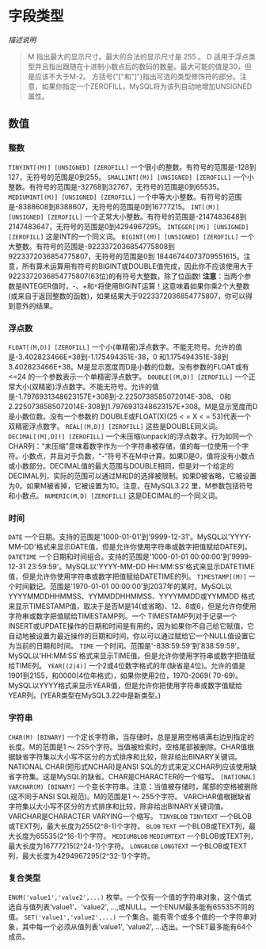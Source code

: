 # 字段类型

*描述说明*
> M 指出最大的显示尺寸。最大的合法的显示尺寸是 255 。
> D 适用于浮点类型并且指出跟随在十进制小数点后的数码的数量。最大可能的值是30，但是应该不大于M-2。
> 方括号("["和"]")指出可选的类型修饰符的部分。注意，如果你指定一个ZEROFILL，MySQL将为该列自动地增加UNSIGNED属性。

## 数值
### 整数
`TINYINT[(M)] [UNSIGNED] [ZEROFILL]`
一个很小的整数。有符号的范围是-128到127，无符号的范围是0到255。
`SMALLINT[(M)] [UNSIGNED] [ZEROFILL]`
一个小整数。有符号的范围是-32768到32767，无符号的范围是0到65535。
`MEDIUMINT[(M)] [UNSIGNED] [ZEROFILL]`
一个中等大小整数。有符号的范围是-8388608到8388607，无符号的范围是0到16777215。
`INT[(M)] [UNSIGNED] [ZEROFILL]`
一个正常大小整数。有符号的范围是-2147483648到2147483647，无符号的范围是0到4294967295。
`INTEGER[(M)] [UNSIGNED] [ZEROFILL]`
这是INT的一个同义词。
`BIGINT[(M)] [UNSIGNED] [ZEROFILL]`
一个大整数。有符号的范围是-9223372036854775808到9223372036854775807，无符号的范围是0到 18446744073709551615。注意，所有算术运算用有符号的BIGINT或DOUBLE值完成，因此你不应该使用大于9223372036854775807(63位)的有符号大整数，除了位函数!
**注意**：当两个参数是INTEGER值时，-、+和`*`将使用BIGINT运算！这意味着如果你乘2个大整数(或来自于返回整数的函数)，如果结果大于9223372036854775807，你可以得到意外的结果。

### 浮点数
`FLOAT[(M,D)] [ZEROFILL]`
一个小(单精密)浮点数字。不能无符号。允许的值是-3.402823466E+38到-1.175494351E-38，0 和1.175494351E-38到3.402823466E+38。M是显示宽度而D是小数的位数。没有参数的FLOAT或有<=24 的一个参数表示一个单精密浮点数字。
`DOUBLE[(M,D)] [ZEROFILL]`
一个正常大小(双精密)浮点数字。不能无符号。允许的值是-1.7976931348623157E+308到-2.2250738585072014E-308、 0和2.2250738585072014E-308到1.7976931348623157E+308。M是显示宽度而D是小数位数。没有一个参数的 DOUBLE或FLOAT(X)(25 < = X < = 53)代表一个双精密浮点数字。
`REAL[(M,D)] [ZEROFILL]`
这些是DOUBLE同义词。
`DECIMAL[(M[,D])] [ZEROFILL]`
一个未压缩(unpack)的浮点数字。行为如同一个CHAR列：“未压缩”意味着数字作为一个字符串被存储，值的每一位使用一个字符。小数点，并且对于负数，“-”符号不在M中计算。如果D是0，值将没有小数点或小数部分。DECIMAL值的最大范围与DOUBLE相同，但是对一个给定的 DECIMAL列，实际的范围可以通过M和D的选择被限制。如果D被省略，它被设置为0。如果M被省掉，它被设置为10。注意，在MySQL3.22 里，M参数包括符号和小数点。
`NUMERIC(M,D) [ZEROFILL]`
这是DECIMAL的一个同义词。

### 时间
`DATE`
一个日期。支持的范围是'1000-01-01'到'9999-12-31'。MySQL以'YYYY-MM-DD'格式来显示DATE值，但是允许你使用字符串或数字把值赋给DATE列。
`DATETIME`
一个日期和时间组合。支持的范围是'1000-01-01 00:00:00'到'9999-12-31 23:59:59'。MySQL以'YYYY-MM-DD HH:MM:SS'格式来显示DATETIME值，但是允许你使用字符串或数字把值赋给DATETIME的列。
`TIMESTAMP[(M)]`
一个时间戳记。范围是'1970-01-01 00:00:00'到2037年的某时。MySQL以YYYYMMDDHHMMSS、YYMMDDHHMMSS、YYYYMMDD或YYMMDD 格式来显示TIMESTAMP值，取决于是否M是14(或省略)、12、8或6，但是允许你使用字符串或数字把值赋给TIMESTAMP列。一个 TIMESTAMP列对于记录一个INSERT或UPDATE操作的日期和时间是有用的，因为如果你不自己给它赋值，它自动地被设置为最近操作的日期和时间。你以可以通过赋给它一个NULL值设置它为当前的日期和时间。
`TIME`
一个时间。范围是'-838:59:59'到'838:59:59'。MySQL以'HH:MM:SS'格式来显示TIME值，但是允许你使用字符串或数字把值赋给TIME列。
`YEAR[(2|4)]`
一个2或4位数字格式的年(缺省是4位)。允许的值是1901到2155，和0000(4位年格式)，如果你使用2位，1970-2069( 70-69)。MySQL以YYYY格式来显示YEAR值，但是允许你把使用字符串或数字值赋给YEAR列。(YEAR类型在MySQL3.22中是新类型。)

### 字符串
`CHAR(M) [BINARY]`
一个定长字符串，当存储时，总是是用空格填满右边到指定的长度。M的范围是1 ～ 255个字符。当值被检索时，空格尾部被删除。CHAR值根据缺省字符集以大小写不区分的方式排序和比较，除非给出BINARY关键词。NATIONAL CHAR(短形式NCHAR)是ANSI SQL的方式来定义CHAR列应该使用缺省字符集。这是MySQL的缺省。CHAR是CHARACTER的一个缩写。
`[NATIONAL] VARCHAR(M) [BINARY]`
一个变长字符串。注意：当值被存储时，尾部的空格被删除(这不同于ANSI SQL规范)。M的范围是1 ～ 255个字符。 VARCHAR值根据缺省字符集以大小写不区分的方式排序和比较，除非给出BINARY关键词值。 VARCHAR是CHARACTER VARYING一个缩写。
`TINYBLOB`
`TINYTEXT`
一个BLOB或TEXT列，最大长度为255(2^8-1)个字符。
`BLOB`
`TEXT`
一个BLOB或TEXT列，最大长度为65535(2^16-1)个字符。
`MEDIUMBLOB`
`MEDIUMTEXT`
一个BLOB或TEXT列，最大长度为16777215(2^24-1)个字符。
`LONGBLOB`
`LONGTEXT`
一个BLOB或TEXT列，最大长度为4294967295(2^32-1)个字符。

### 复合类型
`ENUM('value1','value2',...)`
枚举。一个仅有一个值的字符串对象，这个值式选自与值列表'value1'、'value2', ...,或NULL。一个ENUM最多能有65535不同的值。
`SET('value1','value2',...)`
一个集合。能有零个或多个值的一个字符串对象，其中每一个必须从值列表'value1', 'value2', ...选出。一个SET最多能有64个成员。
